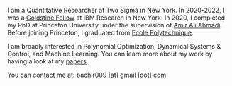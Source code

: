 <p>
I am a Quantitative Researcher at Two Sigma in New York. In 2020-2022, I was a <a href="https://www.research.ibm.com/goldstine/">Goldstine  Fellow</a> at IBM Research in New York.
In 2020, I completed my PhD  at Princeton University  under the supervision of  <a href="http://aaa.princeton.edu/">Amir Ali Ahmadi</a>. Before joining Princeton, I graduated from <a href="https://www.polytechnique.edu/">Ecole Polytechnique</a>.</p>

<p>I am broadly interested in Polynomial Optimization, Dynamical Systems & Control, and Machine Learning. You can learn more about my work by having a look at my <a href="publications/">papers</a>.</p>

<p>You can contact me at: bachir009 [at] gmail [dot] com </p>
